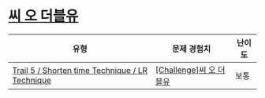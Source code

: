 # [씨 오 더블유](https://www.codetree.ai/trails/complete/curated-cards/challenge-c-o-w)

|유형|문제 경험치|난이도|
|---|---|---|
|[Trail 5 / Shorten time Technique / LR Technique](https://www.codetree.ai/trail-info/intermediate-mid/)|[[Challenge]씨 오 더블유](https://www.codetree.ai/trails/complete/curated-cards/challenge-c-o-w/)|보통|

